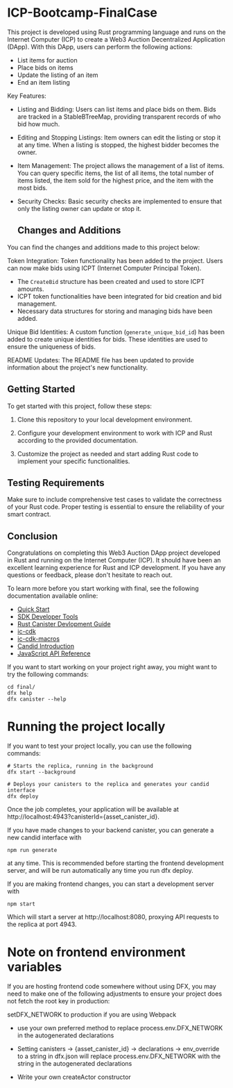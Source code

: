 # ICP-Bootcamp-FinalCase



This project is developed using Rust programming language and runs on the Internet Computer (ICP) to create a Web3 Auction Decentralized Application (DApp). With this DApp, users can perform the following actions:

- List items for auction
- Place bids on items
- Update the listing of an item
- End an item listing

Key Features:

- Listing and Bidding: Users can list items and place bids on them. Bids are tracked in a StableBTreeMap, providing transparent records of who bid how much.

- Editing and Stopping Listings: Item owners can edit the listing or stop it at any time. When a listing is stopped, the highest bidder becomes the owner.

- Item Management: The project allows the management of a list of items. You can query specific items, the list of all items, the total number of items listed, the item sold for the highest price, and the item with the most bids.

- Security Checks: Basic security checks are implemented to ensure that only the listing owner can update or stop it.

  ## Changes and Additions

You can find the changes and additions made to this project below:

Token Integration: Token functionality has been added to the project. Users can now make bids using ICPT (Internet Computer Principal Token).

- The `CreateBid` structure has been created and used to store ICPT amounts.
- ICPT token functionalities have been integrated for bid creation and bid management.
- Necessary data structures for storing and managing bids have been added.

Unique Bid Identities: A custom function (`generate_unique_bid_id`) has been added to create unique identities for bids. These identities are used to ensure the uniqueness of bids.

README Updates: The README file has been updated to provide information about the project's new functionality.

## Getting Started

To get started with this project, follow these steps:

1. Clone this repository to your local development environment.

2. Configure your development environment to work with ICP and Rust according to the provided documentation.

3. Customize the project as needed and start adding Rust code to implement your specific functionalities.

## Testing Requirements

Make sure to include comprehensive test cases to validate the correctness of your Rust code. Proper testing is essential to ensure the reliability of your smart contract.

## Conclusion

Congratulations on completing this Web3 Auction DApp project developed in Rust and running on the Internet Computer (ICP). It should have been an excellent learning experience for Rust and ICP development. If you have any questions or feedback, please don't hesitate to reach out.




To learn more before you start working with final, see the following documentation available online:

- [Quick Start](https://internetcomputer.org/docs/current/tutorials/developer-journey/)
- [SDK Developer Tools](https://internetcomputer.org/docs/current/developer-docs/setup/install/)
- [Rust Canister Devlopment Guide](https://internetcomputer.org/docs/current/developer-docs/backend/rust/)
- [ic-cdk](https://docs.rs/ic-cdk/latest/ic_cdk/)
- [ic-cdk-macros](https://docs.rs/ic-cdk-macros/latest/ic_cdk_macros/)
- [Candid Introduction](https://internetcomputer.org/docs/current/developer-docs/backend/candid/)
- [JavaScript API Reference](https://erxue-5aaaa-aaaab-qaagq-cai.icp0.io/)


 If you want to start working on your project right away, you might want to try the following commands:
 ```
 cd final/
dfx help
dfx canister --help

```

# Running the project locally

If you want to test your project locally, you can use the following commands:
 ```
# Starts the replica, running in the background
dfx start --background

# Deploys your canisters to the replica and generates your candid interface
dfx deploy
 ```

Once the job completes, your application will be available at http://localhost:4943?canisterId={asset_canister_id}.

If you have made changes to your backend canister, you can generate a new candid interface with
```
npm run generate
```
at any time. This is recommended before starting the frontend development server, and will be run automatically any time you run dfx deploy.

If you are making frontend changes, you can start a development server with

 ```
npm start
 ```

Which will start a server at http://localhost:8080, proxying API requests to the replica at port 4943.



# Note on frontend environment variables

If you are hosting frontend code somewhere without using DFX, you may need to make one of the following adjustments to ensure your project does not fetch the root key in production:

setDFX_NETWORK to production if you are using Webpack

- use your own preferred method to replace process.env.DFX_NETWORK in the autogenerated declarations
*  Setting canisters -> {asset_canister_id} -> declarations -> env_override to a string in dfx.json will replace process.env.DFX_NETWORK with the string in the autogenerated declarations
- Write your own createActor constructor


